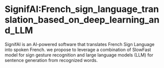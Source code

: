 # SignifAI:French_sign_language_translation_based_on_deep_learning_and_LLM
SignifAI is an AI-powered software that translates French Sign Language into spoken French. we propose to leverage a combination of SlowFast model for sign gesture recognition and large language models (LLM) for sentence generation from recognized words. 
